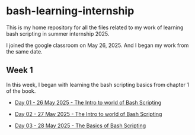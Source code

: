 # bash-learning-internship

This is my home repository for all the files related to my work of learning bash scripting in summer internship 2025.

I joined the google classroom on May 26, 2025. And I began my work from the same date.

## Week 1

In this week, I began with learning the bash scripting basics from chapter 1 of the book.

- [Day 01 - 26 May 2025 - The Intro to world of Bash Scripting](/week-1/26_may_intro.md)

- [Day 02 - 27 May 2025 - The Intro to world of Bash Scripting](/week-1/27_may_intro.md)

- [Day 03 - 28 May 2025 - The Basics of Bash Scripting](/week-1/28_may_intro.md)
